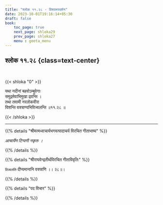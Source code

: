 ```yaml
---
title: "श्लोक ११.२८ - विश्वरूपदर्शन"
date: 2023-10-01T19:16:14+05:30
draft: false
book:
    toc_page: true
    next_page: shloka29
    prev_page: shloka27
    menu : geeta_menu
---
```




## श्लोक ११.२८ {class=text-center}

<br/>

{{< shloka  "0"  >}}

यथा नदीनां बहवोऽम्बुवेगाः  
समुद्रमेवाभिमुखा द्रवन्ति ।    
तथा तवामी नरलोकवीरा  
विशन्ति वक्त्राण्यभिविज्वलन्ति ॥११.२८ ॥

{{< /shloka >}}

---


{{% details "श्रीमत्मध्वाचार्यभगवत्पादाचर्य विरचित  गीताभाष्य" %}}

*आचार्येण टिप्पणी नकृतः ।*

{{% /details %}}



{{% details "श्रीराघवेन्द्रतीर्थविरचित गीताविवृतिः" %}}

`विज्वलंति` दीप्यमानानि वक्त्राणि ।। २८॥।


{{% /details %}}



{{% details "पद विचार" %}}


{{% /details %}}
